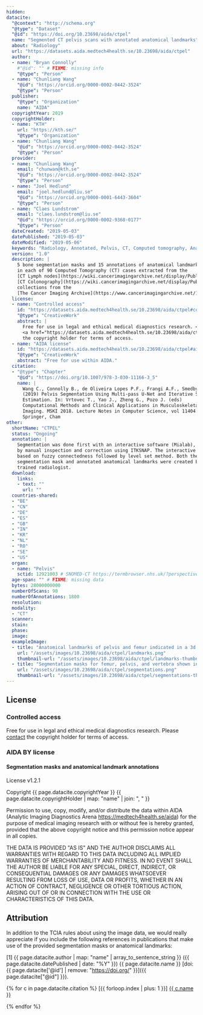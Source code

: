 ```yaml
---
hidden:
datacite:
  "@context": "http://schema.org"
  "@type": "Dataset"
  "@id": "https://doi.org/10.23698/aida/ctpel"
  name: "Segmented CT pelvis scans with annotated anatomical landmarks"
  about: "Radiology"
  url: "https://datasets.aida.medtech4health.se/10.23698/aida/ctpel"
  author:
  - name: "Bryan Connolly"
    #"@id": "" # FIXME: missing info
    "@type": "Person"
  - name: "Chunliang Wang"
    "@id": "https://orcid.org/0000-0002-0442-3524"
    "@type": "Person"
  publisher:
    "@type": "Organization"
    name: "AIDA"
  copyrightYear: 2019
  copyrightHolder:
  - name: "KTH"
    url: "https://kth.se/"
    "@type": "Organization"
  - name: "Chunliang Wang"
    "@id": "https://orcid.org/0000-0002-0442-3524"
    "@type": "Person"
  provider:
  - name: "Chunliang Wang"
    email: "chunwan@kth.se"
    "@id": "https://orcid.org/0000-0002-0442-3524"
    "@type": "Person"
  - name: "Joel Hedlund"
    email: "joel.hedlund@liu.se"
    "@id": "https://orcid.org/0000-0001-6443-3604"
    "@type": "Person"
  - name: "Claes Lundstrom"
    email: "claes.lundstrom@liu.se"
    "@id": "https://orcid.org/0000-0002-9368-0177"
    "@type": "Person"
  dateCreated: "2019-05-03"
  datePublished: "2019-05-03"
  dateModified: "2019-05-06"
  keywords: "Radiology, Annotated, Pelvis, CT, Computed tomography, Anatomical landmarks, Bone segmentation"
  version: "1.0"
  description: |
    5 bone segmentation masks and 15 annotations of anatomical landmarks for pelvis bones
    in each of 90 Computed Tomography (CT) cases extracted from the
    [CT Lymph nodes](https://wiki.cancerimagingarchive.net/display/Public/CT+Lymph+Nodes) and
    [CT Colonography](https://wiki.cancerimagingarchive.net/display/Public/CT+COLONOGRAPHY)
    collections from the
    [The Cancer Imaging Archive](https://www.cancerimagingarchive.net/) (TCIA).
  license:
  - name: "Controlled access"
    id: "https://datasets.aida.medtech4health.se/10.23698/aida/ctpel#controlled-access"
    "@type": "CreativeWork"
    abstract: |
      Free for use in legal and ethical medical diagnostics research. <br/> Please
      <a href="https://datasets.aida.medtech4health.se/10.23698/aida/ctpel#download">contact</a>
      the copyright holder for terms of access.
  - name: "AIDA license"
    id: "https://datasets.aida.medtech4health.se/10.23698/aida/ctpel#aida-license"
    "@type": "CreativeWork"
    abstract: "Free for use within AIDA."
  citation:
  - "@type": "Chapter"
    "@id": "https://doi.org/10.1007/978-3-030-11166-3_5"
    name: |
      Wang C., Connolly B., de Oliveira Lopes P.F., Frangi A.F., Smedby Ö.
      (2019) Pelvis Segmentation Using Multi-pass U-Net and Iterative Shape
      Estimation. In: Vrtovec T., Yao J., Zheng G., Pozo J. (eds)
      Computational Methods and Clinical Applications in Musculoskeletal
      Imaging. MSKI 2018. Lecture Notes in Computer Science, vol 11404.
      Springer, Cham
other:
  shortName: "CTPEL"
  status: "Ongoing"
  annotation: |
    Segmentation was done first with an interactive software (Mialab), followed
    by manual inspection and correction using ITKSNAP. The interactive method is
    based on fuzzy connectedness followed by level set method. Both the
    segmentation mask and annotated anatomical landmarks were created by a
    trained radiologist.
  download:
    links:
    - text: ""
      url: ""
  countries-shared:
  - "BE"
  - "CN"
  - "DE"
  - "ES"
  - "GB"
  - "IN"
  - "KR"
  - "NL"
  - "RO"
  - "SE"
  - "US"
  organ:
  - name: "Pelvis"
    sctid: 12921003 # SNOMED-CT https://termbrowser.nhs.uk/?perspective=full&conceptId1=%s
  age-span: "" # FIXME: missing data
  bytes: 28000000000
  numberOfScans: 90
  numberOfAnnotations: 1800
  resolution:
  modality:
  - "CT"
  scanner:
  stain:
  phase:
  image:
  exampleImage:
  - title: "Anatomical landmarks of pelvis and femur indicated in a 3d volume rendered image."
    url: "/assets/images/10.23698/aida/ctpel/landmarks.png"
    thumbnail-url: "/assets/images/10.23698/aida/ctpel/landmarks-thumbnail.png"
  - title: "Segmentation masks for femur, pelvis, and vertebra shown in a frontal plane CT image."
    url: "/assets/images/10.23698/aida/ctpel/segmentations.png"
    thumbnail-url: "/assets/images/10.23698/aida/ctpel/segmentations-thumbnail.png"
---
```

## License
### Controlled access
Free for use in legal and ethical medical diagnostics research.
Please [contact](#contact) the copyright holder for terms of access.

### AIDA BY license
#### Segmentation masks and anatomical landmark annotations
License v1.2.1

Copyright
{{ page.datacite.copyrightYear }}
{{ page.datacite.copyrightHolder | map: "name" |  join: ", " }}

Permission to use, copy, modify, and/or distribute the data within AIDA
(Analytic Imaging Diagnostics Arena https://medtech4health.se/aida) for the
purpose of medical imaging research with or without fee is hereby granted,
provided that the above copyright notice and this permission notice appear in
all copies.

THE DATA IS PROVIDED "AS IS" AND THE AUTHOR DISCLAIMS ALL WARRANTIES WITH REGARD
TO THIS DATA INCLUDING ALL IMPLIED WARRANTIES OF MERCHANTABILITY AND FITNESS. IN
NO EVENT SHALL THE AUTHOR BE LIABLE FOR ANY SPECIAL, DIRECT, INDIRECT, OR
CONSEQUENTIAL DAMAGES OR ANY DAMAGES WHATSOEVER RESULTING FROM LOSS OF USE, DATA
OR PROFITS, WHETHER IN AN ACTION OF CONTRACT, NEGLIGENCE OR OTHER TORTIOUS
ACTION, ARISING OUT OF OR IN CONNECTION WITH THE USE OR CHARACTERISTICS OF THIS
DATA.

## Attribution
In addition to the TCIA rules about using the image data, we would really
appreciate if you include the following references in publications that make use
of the provided segmentation masks or anatomical landmarks:

[1] {{ page.datacite.author | map: "name" | array_to_sentence_string }}
({{ page.datacite.datePublished | date: "%Y" }})
{{ page.datacite.name }}
[doi:{{ page.datacite['@id'] | remove: "https://doi.org/" }}]({{ page.datacite["@id"] }}).

{% for c in page.datacite.citation %}
  [{{ forloop.index | plus: 1 }}]
  [{{ c.name }}]({{c["@id"]}})

{% endfor %}
